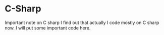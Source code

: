 # C-Sharp
Important note on C sharp
I find out that actually I code mostly on C sharp now. 
I will put some important code here.
